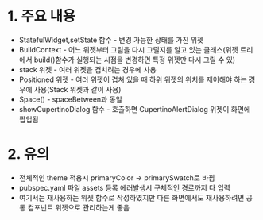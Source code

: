# 1. 주요 내용
* StatefulWidget,setState 함수 - 변경 가능한 상태를 가진 위젯
* BuildContext - 어느 위젯부터 그림을 다시 그릴지를 알고 있는 클래스(위젯 트리에서 build()함수가 실행되는 시점을 변경하면 특정 위젯만 다시 그릴 수 있)
* stack 위젯 - 여러 위젯을 겹치려는 경우에 사용
* Positioned 위젯 - 여러 위젯이 겹쳐 있을 때 하위 위젯의 위치를 제어해야 하는 경우에 사용(Stack 위젯과 같이 사용)
* Space() - spaceBetween과 동일
* showCupertinoDialog 함수 - 호출하면 CupertinoAlertDialog 위젯이 화면에 팝업됨


# 2. 유의
* 전체적인 theme 적용시 primaryColor -> primarySwatch로 바뀜
* pubspec.yaml 파일 assets 등록 에러발생시 구체적인 경로까지 다 입력
* 여기서는 재사용하는 위젯 함수로 작성하였지만 다른 화면에서도 재사용하려면 공통 컴포넌트 위젯으로 관리하는게 좋음